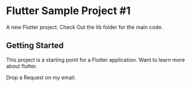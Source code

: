 # Flutter Sample Project #1

A new Flutter project.
Check Out the lib folder for the main code.

## Getting Started

This project is a starting point for a Flutter application.
Want to learn more about flutter.

Drop a Request on my email.
